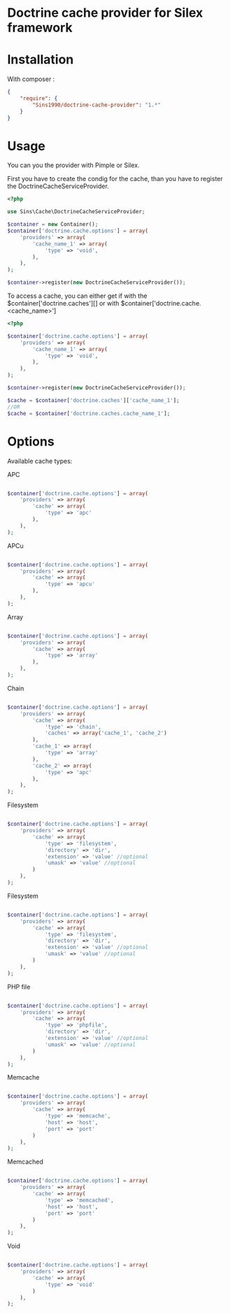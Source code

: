 Doctrine cache provider for Silex framework
=======

Installation
============

With composer :

``` json
{
    "require": {
        "Sins1990/doctrine-cache-provider": "1.*"
    }
}
```

Usage
=====

You can you the provider with Pimple or Silex.

First you have to create the condig for the cache, than you have to register the DoctrineCacheServiceProvider.

```php
<?php

use Sins\Cache\DoctrineCacheServiceProvider;

$container = new Container();
$container['doctrine.cache.options'] = array(
    'providers' => array(
        'cache_name_1' => array(
            'type' => 'void',
        ),
    ),
);

$container->register(new DoctrineCacheServiceProvider());
```

To access a cache, you can either get if with the $container['doctrine.caches'][<cache name>] or with $container['doctrine.cache.<cache_name>']

```php
<?php

$container['doctrine.cache.options'] = array(
    'providers' => array(
        'cache_name_1' => array(
            'type' => 'void',
        ),
    ),
);

$container->register(new DoctrineCacheServiceProvider());

$cache = $container['doctrine.caches']['cache_name_1'];
//OR
$cache = $container['doctrine.caches.cache_name_1'];

```

Options
====

Available cache types:

APC

```php

$container['doctrine.cache.options'] = array(
    'providers' => array(
        'cache' => array(
            'type' => 'apc'
        ),
    ),
);

```

APCu

```php

$container['doctrine.cache.options'] = array(
    'providers' => array(
        'cache' => array(
            'type' => 'apcu'
        ),
    ),
);

```

Array

```php

$container['doctrine.cache.options'] = array(
    'providers' => array(
        'cache' => array(
            'type' => 'array'
        ),
    ),
);

```

Chain

```php

$container['doctrine.cache.options'] = array(
    'providers' => array(
        'cache' => array(
            'type' => 'chain',
            'caches' => array('cache_1', 'cache_2')
        ),
        'cache_1' => array(
            'type' => 'array'
        ),
        'cache_2' => array(
            'type' => 'apc'
        ),
    ),
);

```

Filesystem

```php

$container['doctrine.cache.options'] = array(
    'providers' => array(
        'cache' => array(
            'type' => 'filesystem',
            'directory' => 'dir',
			'extension' => 'value' //optional
			'umask' => 'value' //optional
        )
    ),
);

```

Filesystem

```php

$container['doctrine.cache.options'] = array(
    'providers' => array(
        'cache' => array(
            'type' => 'filesystem',
            'directory' => 'dir',
			'extension' => 'value' //optional
			'umask' => 'value' //optional
        )
    ),
);

```

PHP file

```php

$container['doctrine.cache.options'] = array(
    'providers' => array(
        'cache' => array(
            'type' => 'phpfile',
            'directory' => 'dir',
			'extension' => 'value' //optional
			'umask' => 'value' //optional
        )
    ),
);

```

Memcache

```php

$container['doctrine.cache.options'] = array(
    'providers' => array(
        'cache' => array(
            'type' => 'memcache',
            'host' => 'host',
			'port' => 'port'
        )
    ),
);

```

Memcached

```php

$container['doctrine.cache.options'] = array(
    'providers' => array(
        'cache' => array(
            'type' => 'memcached',
            'host' => 'host',
			'port' => 'port'
        )
    ),
);

```

Void

```php

$container['doctrine.cache.options'] = array(
    'providers' => array(
        'cache' => array(
            'type' => 'void'
        )
    ),
);

```